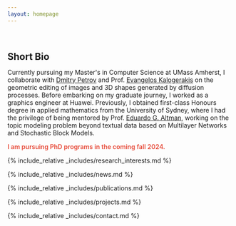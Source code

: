 ```yaml
---
layout: homepage
---
```


<h1 id="about-me"></h1>

<h2 style="margin: 60px 0px 10px;">Short Bio</h2>

Currently pursuing my Master's in Computer Science at UMass Amherst, I collaborate with [Dmitry Petrov](https://lodurality.github.io/) and Prof. [Evangelos Kalogerakis](https://people.cs.umass.edu/~kalo/) on the geometric editing of images and 3D shapes generated by diffusion processes. Before embarking on my graduate journey, I worked as a graphics engineer at Huawei. Previously, I obtained first-class Honours degree in applied mathematics from the University of Sydney, where I had the privilege of being mentored by Prof. [Eduardo G. Altman](https://www.maths.usyd.edu.au/u/ega/), working on the topic modeling problem beyond textual data based on Multilayer Networks and Stochastic Block Models. 

<strong style="color:#e74d3c; font-weight:600"><strong style="color:#e74d3c; font-weight:600">I am pursuing PhD programs in the coming fall 2024.</strong></strong>

{% include_relative _includes/research_interests.md %}

{% include_relative _includes/news.md %}

{% include_relative _includes/publications.md %}

{% include_relative _includes/projects.md %}

<!-- {% include_relative _includes/teaching.md %} -->

<!-- {% include_relative _includes/talks.md %} -->

<!-- {% include_relative _includes/services.md %} -->

{% include_relative _includes/contact.md %}
